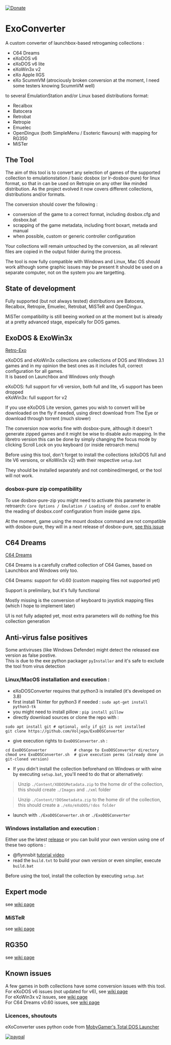 [![Donate](https://img.shields.io/badge/Donate-PayPal-green.svg)](https://www.paypal.com/donate?hosted_button_id=LEAH843NKNG72)

# ExoConverter

A custom converter of launchbox-based retrogaming collections  : 
 - C64 Dreams 
 - eXoDOS v6
 - eXoDOS v6 lite
 - eXoWin3x v2   
 - eXo Apple IIGS    
 - eXo ScummVM (atrociously broken conversion at the moment, I need some testers knowing ScummVM well)

to several EmulationStation and/or Linux based distributions format:
 - Recalbox
 - Batocera
 - Retrobat
 - Retropie
 - Emuelec  
 - OpenDingux (both SimpleMenu / Esoteric flavours) with mapping for RG350
 - MiSTer

## The Tool

The aim of this tool is to convert any selection of games of the supported collection to emulationstation / basic dosbox (or lr-dosbox-pure) for linux format, so that in can be used on Retropie on any other like minded distribution.
As the project evolved it now covers different collections, distributions and/or formats. 

The conversion should cover the following :
 - conversion of the game to a correct format, including dosbox.cfg and dosbox.bat
 - scrapping of the game metadata, including front boxart, metada and manual
 - when possible, custom or generic controller configuration

Your collections will remain untouched by the conversion, as all relevant files are copied in the output folder during the process.

The tool is now fully compatible with Windows and Linux, Mac OS should work although some graphic issues may be present
It should be used on a separate computer, not on the system you are targetting.

## State of development

Fully supported (but not always tested) distributions are Batocera, Recalbox, Retropie, Emuelec, Retrobat, MiSTeR and OpenDingux.

MiSTer compatibility is still beeing worked on at the moment but is already at a pretty advanced stage, espeically for DOS games.


## ExoDOS & ExoWin3x

[Retro-Exo](https://www.retro-exo.com)

eXoDOS and eXoWin3x collections are collections of DOS and Windows 3.1 games and in my opinion the best ones as it includes full, correct configuration for all games.  
It is based on Launchbox and Windows only though

eXoDOS: full support for v6 version, both full and lite, v5 support has been dropped  
eXoWin3x: full support for v2

If you use eXoDOS Lite version, games you wish to convert will be downloaded on the fly if needed, using direct download from The Eye or download through torrent (much slower)

The conversion now works fine with dosbox-pure, although it doesn't generate zipped games and it might be wise to disable auto mapping.
In the libretro version this can be done by simply changing the focus mode by clicking Scroll Lock on you keyboard (or inside retroarch menu)

Before using this tool, don't forget to install the collections (eXoDOS full and lite V6 versions, or eXoWin3x v2) with their respective `setup.bat`

They should be installed separately and not combined/merged, or the tool will not work.

### dosbox-pure zip compatibility

To use dosbox-pure-zip you might need to activate this parameter in retroarch: `Core Options / Emulation / Loading of dosbox.conf` to enable the reading of dosbox.conf configuration from inside game zips.

At the moment, game using the mount dosbox command are not compatible with dosbox-pure, they will in a next release of dosbox-pure, [see this issue](https://github.com/schellingb/dosbox-pure/issues/528)


## C64 Dreams

[C64 Dreams](https://forums.launchbox-app.com/topic/49324-c64-dreams-massive-curated-c64-collection/)

C64 Dreams is a carefully crafted collection of C64 Games, based on Launchbox and Windows only too.

C64 Dreams: support for v0.60 (custom mapping files not supported yet)

Support is prelimilary, but it's fully functional

Mostly missing is the conversion of keyboard to joystick mapping files (which I hope to implement later)

UI is not fully adapted yet, most extra parameters will do nothing foe this collection generation 

## Anti-virus false positives

Some antiviruses (like Windows Defender) might detect the released exe version as false postive.  
This is due to the exe python packager `pyInstaller` and it's safe to exclude the tool from virus detection 

### Linux/MacOS installation and execution :
- eXoDOSConverter requires that python3 is installed (it's developed on 3.8)
- first install Tkinter for python3 if needed : `sudo apt-get install python3-tk`
- you might need to install pillow : `pip install pillow`
- directly download sources or clone the repo with :
 ```
 sudo apt install git # optional, only if git is not installed
 git clone https://github.com/Voljega/ExoDOSConverter
 ```
- give execution rights to `ExoDOSConverter.sh` :
```
cd ExoDOSConverter            # change to ExoDOSConverter directory
chmod u+x ExoDOSConverter.sh  # give execution perms (already done in git-cloned version)
```
- If you didn't install the collection beforehand on Windows or with wine by executing `setup.bat`, you'll need to do that or  alternatively:
>Unzip `./Content/XODOSMetadata.zip` to the home dir of the collection, this should create `./Images` and `./xml` folder

>Unzip `./Content/!DOSmetadata.zip` to the home dir of the collection, this should create a `./eXo/eXoDOS/!dos folder`

- launch with `./ExoDOSConverter.sh` or `./ExoDOSConverter`

### Windows installation and execution :

Either use the latest [release](https://github.com/Voljega/ExoDOSConverter/releases) or you can build your own version using one of these two options :
- @flynnsbit [tutorial video](https://www.youtube.com/watch?v=wW2yhrw9Jp0&lc=UgzkMKahMRjhABX4FhN4AaABAg)
- read the `build.txt` to build your own version or even simplier, execute `build.bat`

Before using the tool, install the collection by executing `setup.bat`

## Expert mode

see [wiki page](https://github.com/Voljega/ExoDOSConverter/wiki/Expert-mode)

### MiSTeR

see [wiki page](https://github.com/Voljega/ExoDOSConverter/wiki/MiSTeR-AO486-support)

## RG350

see [wiki page](https://github.com/Voljega/ExoDOSConverter/wiki/RG350-support)

## Known issues

A few games in both collections have some conversion issues with this tool.  
For eXoDOS v6 issues (not updated for v6), see [wiki page](https://github.com/Voljega/ExoDOSConverter/wiki/Known-issues:-eXoDOS-v5)  
For eXoWin3x v2 issues, see [wiki page](https://github.com/Voljega/ExoDOSConverter/wiki/Known-issues:-eXoWin3x-v2)  
For C64 Dreams v0.60 issues, see [wiki page](https://github.com/Voljega/ExoDOSConverter/wiki/Known-Issues:-C64-Dreams)  
  
  
### Licences, shoutouts

eXoConverter uses python code from [MobyGamer's Total DOS Launcher](https://github.com/MobyGamer/total-dos-launcher)

[![paypal](https://www.paypalobjects.com/en_US/i/btn/btn_donateCC_LG.gif)](https://www.paypal.com/donate?hosted_button_id=LEAH843NKNG72)
